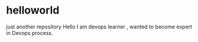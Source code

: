 # helloworld
just another repository
Hello I am devops learner , wanted to become expert in Devops process.
